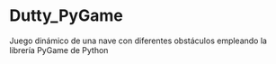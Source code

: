 # Dutty_PyGame
Juego dinámico  de una nave con diferentes obstáculos empleando la librería PyGame de Python
